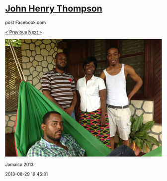 # [John Henry Thompson](../README.md)
post Facebook.com

[< Previous](2013-08-29-37.md) [Next >](2013-08-29-39.md)

[![](../media/2013-08-29/Jamaica-2049.jpg)](../README.md)

Jamaica 2013

2013-08-29 19:45:31